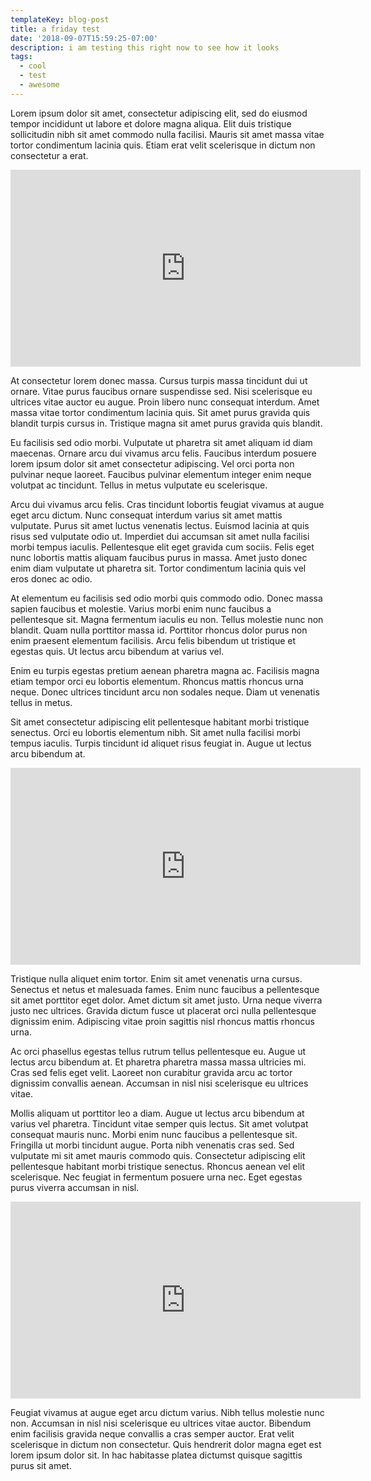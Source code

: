 ```yaml
---
templateKey: blog-post
title: a friday test
date: '2018-09-07T15:59:25-07:00'
description: i am testing this right now to see how it looks
tags:
  - cool
  - test
  - awesome
---
```

Lorem ipsum dolor sit amet, consectetur adipiscing elit, sed do eiusmod tempor incididunt ut labore et dolore magna aliqua. Elit duis tristique sollicitudin nibh sit amet commodo nulla facilisi. Mauris sit amet massa vitae tortor condimentum lacinia quis. Etiam erat velit scelerisque in dictum non consectetur a erat. 



<iframe width="560" height="315" src="https://www.youtube.com/embed/4cfmEgpOOZk" frameborder="0" allow="autoplay; encrypted-media" allowfullscreen></iframe>



At consectetur lorem donec massa. Cursus turpis massa tincidunt dui ut ornare. Vitae purus faucibus ornare suspendisse sed. Nisi scelerisque eu ultrices vitae auctor eu augue. Proin libero nunc consequat interdum. Amet massa vitae tortor condimentum lacinia quis. Sit amet purus gravida quis blandit turpis cursus in. Tristique magna sit amet purus gravida quis blandit. 







Eu facilisis sed odio morbi. Vulputate ut pharetra sit amet aliquam id diam maecenas. Ornare arcu dui vivamus arcu felis. Faucibus interdum posuere lorem ipsum dolor sit amet consectetur adipiscing. Vel orci porta non pulvinar neque laoreet. Faucibus pulvinar elementum integer enim neque volutpat ac tincidunt. Tellus in metus vulputate eu scelerisque.



Arcu dui vivamus arcu felis. Cras tincidunt lobortis feugiat vivamus at augue eget arcu dictum. Nunc consequat interdum varius sit amet mattis vulputate. Purus sit amet luctus venenatis lectus. Euismod lacinia at quis risus sed vulputate odio ut. Imperdiet dui accumsan sit amet nulla facilisi morbi tempus iaculis. Pellentesque elit eget gravida cum sociis. Felis eget nunc lobortis mattis aliquam faucibus purus in massa. Amet justo donec enim diam vulputate ut pharetra sit. Tortor condimentum lacinia quis vel eros donec ac odio. 







At elementum eu facilisis sed odio morbi quis commodo odio. Donec massa sapien faucibus et molestie. Varius morbi enim nunc faucibus a pellentesque sit. Magna fermentum iaculis eu non. Tellus molestie nunc non blandit. Quam nulla porttitor massa id. Porttitor rhoncus dolor purus non enim praesent elementum facilisis. Arcu felis bibendum ut tristique et egestas quis. Ut lectus arcu bibendum at varius vel.



Enim eu turpis egestas pretium aenean pharetra magna ac. Facilisis magna etiam tempor orci eu lobortis elementum. Rhoncus mattis rhoncus urna neque. Donec ultrices tincidunt arcu non sodales neque. Diam ut venenatis tellus in metus. 





Sit amet consectetur adipiscing elit pellentesque habitant morbi tristique senectus. Orci eu lobortis elementum nibh. Sit amet nulla facilisi morbi tempus iaculis. Turpis tincidunt id aliquet risus feugiat in. Augue ut lectus arcu bibendum at.

<iframe width="560" height="315" src="https://www.youtube.com/embed/yXrlhebkpIQ" frameborder="0" allow="autoplay; encrypted-media" allowfullscreen></iframe>

Tristique nulla aliquet enim tortor. Enim sit amet venenatis urna cursus. Senectus et netus et malesuada fames. Enim nunc faucibus a pellentesque sit amet porttitor eget dolor. Amet dictum sit amet justo. Urna neque viverra justo nec ultrices. Gravida dictum fusce ut placerat orci nulla pellentesque dignissim enim. Adipiscing vitae proin sagittis nisl rhoncus mattis rhoncus urna. 





Ac orci phasellus egestas tellus rutrum tellus pellentesque eu. Augue ut lectus arcu bibendum at. Et pharetra pharetra massa massa ultricies mi. Cras sed felis eget velit. Laoreet non curabitur gravida arcu ac tortor dignissim convallis aenean. Accumsan in nisl nisi scelerisque eu ultrices vitae.



Mollis aliquam ut porttitor leo a diam. Augue ut lectus arcu bibendum at varius vel pharetra. Tincidunt vitae semper quis lectus. Sit amet volutpat consequat mauris nunc. Morbi enim nunc faucibus a pellentesque sit. Fringilla ut morbi tincidunt augue. Porta nibh venenatis cras sed. Sed vulputate mi sit amet mauris commodo quis. Consectetur adipiscing elit pellentesque habitant morbi tristique senectus. Rhoncus aenean vel elit scelerisque. Nec feugiat in fermentum posuere urna nec. Eget egestas purus viverra accumsan in nisl. 



<iframe width="560" height="315" src="https://www.youtube.com/embed/joq114XAPM8" frameborder="0" allow="autoplay; encrypted-media" allowfullscreen></iframe>





Feugiat vivamus at augue eget arcu dictum varius. Nibh tellus molestie nunc non. Accumsan in nisl nisi scelerisque eu ultrices vitae auctor. Bibendum enim facilisis gravida neque convallis a cras semper auctor. Erat velit scelerisque in dictum non consectetur. Quis hendrerit dolor magna eget est lorem ipsum dolor sit. In hac habitasse platea dictumst quisque sagittis purus sit amet.
